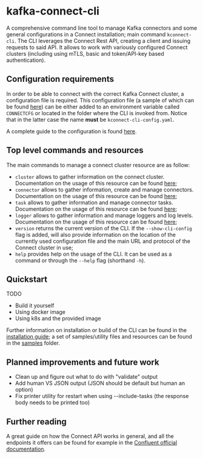 # kafka-connect-cli

A comprehensive command line tool to manage Kafka connectors and some general configurations in a Connect installation; main command `kconnect-cli`. The CLI leverages the Connect Rest API, creating a client and issuing requests to said API. It allows to work with variously configured Connect clusters (including using mTLS, basic and token/API-key based authentication). 

## Configuration requirements

In order to be able to connect with the correct Kafka Connect cluster, a configuration file is required. This configuration file (a sample of which can be found [here](/samples-templates/kconnect-cli-config-template.yaml)) can be either added to an environment variable called `CONNECTCFG` or located in the folder where the CLI is invoked from. Notice that in the latter case the name **must** be `kconnect-cli-config.yaml`.

A complete guide to the configuration is found [here](/docs/CONFIGURATION.md).

## Top level commands and resources

The main commands to manage a connect cluster resource are as follow:

* `cluster` allows to gather information on the connect cluster. Documentation on the usage of this resource can be found [here](/docs/CLUSTER.md);
* `connector` allows to gather information, create and manage connectors. Documentation on the usage of this resource can be found [here](/docs/CONNECTOR.md);
* `task` allows to gather information and manage connector tasks. Documentation on the usage of this resource can be found [here](/docs/TASK.md);
* `logger` allows to gather information and manage loggers and log levels. Documentation on the usage of this resource can be found [here](/docs/LOGGER.md);
* `version` returns the current version of the CLI. If the `--show-cli-config` flag is added, will also provide information on the location of the currently used configuration file and the main URL and protocol of the Connect cluster in use;
* `help` provides help on the usage of the CLI. It can be used as a command or through the `--help` flag (shorthand `-h`).

## Quickstart

TODO

* Build it yourself
* Using docker image
* Using k8s and the provided image

Further information on installation or build of the CLI can be found in the [installation guide](/docs/INSTALLATION-GUIDE.md); a set of samples/utility files and resources can be found in the [samples](/samples-templates/) folder.

## Planned improvements and future work

- Clean up and figure out what to do with "validate" output
- Add human VS JSON output (JSON should be default but human an option)
- Fix printer utility for restart when using --include-tasks (the response body needs to be printed too)

## Further reading

A great guide on how the Connect API works in general, and all the endpoints it offers can be found for example in the [Confluent official documentation](https://docs.confluent.io/platform/current/connect/references/restapi.html).